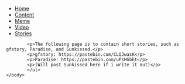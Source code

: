 <html>
<html>	
	<head>
		<link rel="stylesheet" type="text/css" href="mystyle.css">
			<title>Nisse's site</title>
	</head>
		<body>
		<ul>
			<li><a href="index.html">Home</a></li>
			<li><a href="content.html">Content</a></li>
			<li><a href="meme.html">Meme</a></li>
			<li><a href="video.html">Video</a></li>
			<li><a class="active" href="stories.html">Stories</a></li>
		</ul>
			
			<p>The following page is to contain short stories, such as gfstory, Paradise, and Sunkissed.</p>
			<p>gfstory: https://pastebin.com/CLQJwasK</p>
			<p>Paradise: https://pastebin.com/uPsHGbht</p>
			<p>(Will post Sunkissed here if i write it out)</p>
			</ul>
	</body>
</html>
